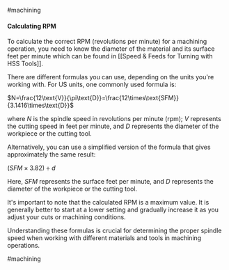 #machining 
#### Calculating RPM

To calculate the correct RPM (revolutions per minute) for a machining operation, you need to know the diameter of the material and its surface feet per minute which can be found in [[Speed & Feeds for Turning with HSS Tools]]. 

There are different formulas you can use, depending on the units you're working with. For US units, one commonly used formula is:

$N=\frac{12\text{V}}{\pi\text{D}}=\frac{12\times\text{SFM}}{3.1416\times\text{D}}$

where $N$ is the spindle speed in revolutions per minute (rpm); $V$ represents the cutting speed in feet per minute, and $D$ represents the diameter of the workpiece or the cutting tool.

Alternatively, you can use a simplified version of the formula that gives approximately the same result:

$(SFM \times 3.82) \div d$

Here, $SFM$ represents the surface feet per minute, and $D$ represents the diameter of the workpiece or the cutting tool.

It's important to note that the calculated RPM is a maximum value. It is generally better to start at a lower setting and gradually increase it as you adjust your cuts or machining conditions.

Understanding these formulas is crucial for determining the proper spindle speed when working with different materials and tools in machining operations.

#machining 
